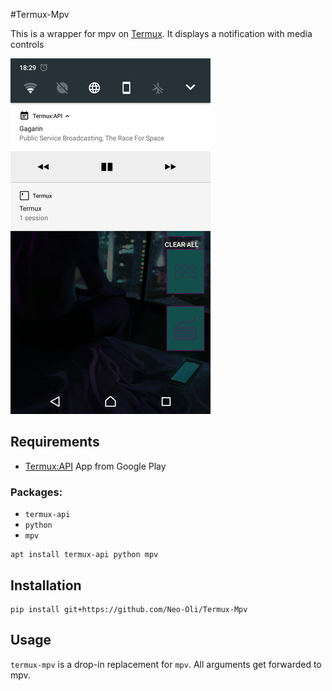#Termux-Mpv

This is a wrapper for mpv on [Termux](termux.net). It displays a notification with media controls

![Screenshot](/Screenshots/Notification-Media-Controls-small.png)

## Requirements

* [Termux:API](https://play.google.com/store/apps/details?id=com.termux.api) App from Google Play 

### Packages: 

* `termux-api`
* `python`
* `mpv`
```
apt install termux-api python mpv
```

## Installation

```
pip install git+https://github.com/Neo-Oli/Termux-Mpv
```

## Usage

`termux-mpv` is a drop-in replacement for `mpv`. All arguments get forwarded to mpv.
